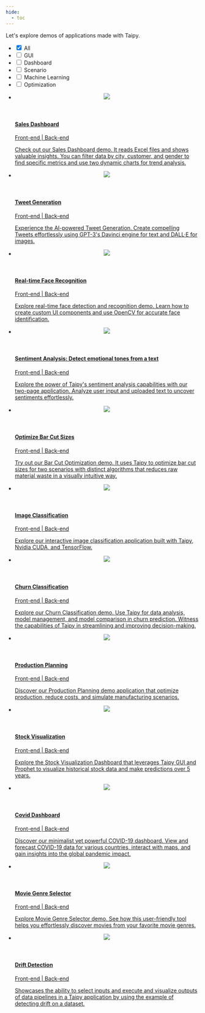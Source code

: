 ```yaml
---
hide:
  - toc
---
```


Let's explore demos of applications made with Taipy.

<!-- Filters -->
<ul class="tp-pills-list tp-pills-filter">
  <li>
    <input type="checkbox" name="filter-all" id="filter-all" value="all" checked>
    <label class="tp-pill" for="filter-all">
      <span>All</span>
    </label>
  </li>
  <li>
    <input type="checkbox" name="filter-gui" id="filter-gui" value="gui">
    <label class="tp-pill" for="filter-gui">
      <span>GUI</span>
    </label>
  </li>
  <li>
    <input type="checkbox" name="filter-dashboard" id="filter-dashboard" value="dashboard">
    <label class="tp-pill" for="filter-dashboard">
      <span>Dashboard</span>
    </label>
  </li>
  <li>
    <input type="checkbox" name="filter-scenario" id="filter-scenario" value="scenario">
    <label class="tp-pill" for="filter-scenario">
      <span>Scenario</span>
    </label>
  </li>
  <li>
    <input type="checkbox" name="filter-ai" id="filter-ai" value="ai">
    <label class="tp-pill" for="filter-ai">
      <span>Machine Learning</span>
    </label>
  </li>
  <li>
    <input type="checkbox" name="filter-optimization" id="filter-optimization" value="optimization">
    <label class="tp-pill" for="filter-optimization">
      <span>Optimization</span>
    </label>
  </li>
</ul>

<ul class="tp-row tp-row--gutter-sm tp-filtered">
  <li class="tp-col-12 tp-col-md-6 d-flex" data-keywords="gui dashboard vizelement layout chart">
    <a class="tp-content-card tp-content-card--horizontal tp-content-card--small" href="sales_dashboard">
      <header class="tp-content-card-header">
        <img class="tp-content-card-image" src="images/demo-sales-dashboard.jpg">
      </header>
      <div class="tp-content-card-body">
        <h4> Sales Dashboard </h4>
        <span class="tp-tag">Front-end | Back-end</span>
        <p> Check out our Sales Dashboard demo. It reads Excel files and shows valuable insights.
            You can filter data by city, customer, and gender to find specific metrics and use 
            two dynamic charts for trend analysis.
        </p>
      </div> 
    </a>
  </li>

  <li class="tp-col-12 tp-col-md-6 d-flex" data-keywords="gui ai">
    <a class="tp-content-card tp-content-card--horizontal tp-content-card--small" href="tweet_generation">
      <header class="tp-content-card-header">
        <img class="tp-content-card-image" src="images/tweet-generation.png">
      </header>
      <div class="tp-content-card-body">
        <h4> Tweet Generation </h4>
        <span class="tp-tag">Front-end | Back-end</span>
        <p> Experience the AI-powered Tweet Generation. Create compelling Tweets effortlessly 
            using GPT-3's Davinci engine for text and DALL·E for images. 
        </p>
      </div> 
    </a>
  </li>

  <li class="tp-col-12 tp-col-md-6 d-flex" data-keywords="gui ai">
    <a class="tp-content-card tp-content-card--horizontal tp-content-card--small" href="face_recognition">
      <header class="tp-content-card-header">
        <img class="tp-content-card-image" src="images/face-recognition.jpg">
      </header>
      <div class="tp-content-card-body">
        <h4> Real-time Face Recognition </h4>
        <span class="tp-tag">Front-end | Back-end</span>
        <p> Explore real-time face detection and recognition demo. Learn how to create custom UI 
            components and use OpenCV for accurate face identification.
        </p>
      </div> 
    </a>
  </li>

  <li class="tp-col-12 tp-col-md-6 d-flex" data-keywords="gui ai">
    <a class="tp-content-card tp-content-card--horizontal tp-content-card--small" href="sentiment_analysis">
      <header class="tp-content-card-header">
        <img class="tp-content-card-image" src="images/sentiment-analysis-line.png">
      </header>
      <div class="tp-content-card-body">
        <h4>Sentiment Analysis: Detect emotional tones from a text</h4>
        <span class="tp-tag">Front-end | Back-end</span>
        <p> Explore the power of Taipy's sentiment analysis capabilities with our two-page 
            application. Analyze user input and uploaded text to uncover sentiments effortlessly. 
        </p>
      </div> 
    </a>
  </li>

  <li class="tp-col-12 tp-col-md-6 d-flex" data-keywords="gui optimization scenario">
    <a class="tp-content-card tp-content-card--horizontal tp-content-card--small" href="bar_cutting">
      <header class="tp-content-card-header">
        <img class="tp-content-card-image" src="images/bar-cutting-bar-Visualization.png">
      </header>
      <div class="tp-content-card-body">
        <h4>Optimize Bar Cut Sizes</h4>
        <span class="tp-tag">Front-end | Back-end</span>
        <p> Try out our Bar Cut Optimization demo. It uses Taipy to optimize bar cut sizes for two 
            scenarios with distinct algorithms that reduces raw material waste in a visually 
            intuitive way.
        </p>
      </div> 
    </a>
  </li>

  <li class="tp-col-12 tp-col-md-6 d-flex" data-keywords="gui ai classification">
    <a class="tp-content-card tp-content-card--horizontal tp-content-card--small" href="image_classif">
      <header class="tp-content-card-header">
        <img class="tp-content-card-image" src="images/icon-code.svg">
      </header>
      <div class="tp-content-card-body">
        <h4>Image Classification</h4>
        <span class="tp-tag">Front-end | Back-end</span>
        <p> Explore our interactive image classification application built with Taipy, Nvidia CUDA, 
            and TensorFlow.
        </p>
      </div> 
    </a>
  </li>

  <li class="tp-col-12 tp-col-md-6 d-flex" data-keywords="gui ai classification scenario">
    <a class="tp-content-card tp-content-card--horizontal tp-content-card--small" href="churn_classification">
      <header class="tp-content-card-header">
        <img class="tp-content-card-image" src="images/churn-classification-data-Visualization-histogram.png">
      </header>
      <div class="tp-content-card-body">
        <h4>Churn Classification</h4>
        <span class="tp-tag">Front-end | Back-end</span>
        <p> Explore our Churn Classification demo. Use Taipy for data analysis, model management,
            and model comparison in churn prediction. Witness the capabilities of Taipy in 
            streamlining and improving decision-making.
        </p>
      </div> 
    </a>
  </li>

  <li class="tp-col-12 tp-col-md-6 d-flex" data-keywords="gui optimization scenario cycle comparison">
    <a class="tp-content-card tp-content-card--horizontal tp-content-card--small" href="production_planning">
      <header class="tp-content-card-header">
        <img class="tp-content-card-image" src="images/production-planning-data-visualization.png">
      </header>
      <div class="tp-content-card-body">
        <h4>Production Planning</h4>
        <span class="tp-tag">Front-end | Back-end</span>
        <p> Discover our Production Planning demo application that optimize production, reduce 
            costs, and simulate manufacturing scenarios. 
        </p>
      </div> 
    </a>
  </li>

  <li class="tp-col-12 tp-col-md-6 d-flex" data-keywords="gui ai dashboard">
    <a class="tp-content-card tp-content-card--horizontal tp-content-card--small" href="stock_visualization">
      <header class="tp-content-card-header">
        <img class="tp-content-card-image" src="images/stock-visualization.png">
      </header>
      <div class="tp-content-card-body">
        <h4>Stock Visualization</h4>
        <span class="tp-tag">Front-end | Back-end</span>
        <p> Explore the Stock Visualization Dashboard that leverages Taipy GUI and Prophet to 
            visualize historical stock data and make predictions over 5 years.
        </p>
      </div> 
    </a>
  </li>

  <li class="tp-col-12 tp-col-md-6 d-flex" data-keywords="gui ai dashboard multi-page maps scenario datanode">
    <a class="tp-content-card tp-content-card--horizontal tp-content-card--small" href="covid_dashboard">
      <header class="tp-content-card-header">
        <img class="tp-content-card-image" src="images/covid-dashboard-country.png">
      </header>
      <div class="tp-content-card-body">
        <h4>Covid Dashboard</h4>
        <span class="tp-tag">Front-end | Back-end</span>
        <p> Discover our minimalist yet powerful COVID-19 dashboard. View and forecast COVID-19
            data for various countries, interact with maps, and gain insights into the global 
            pandemic impact.
        </p>
      </div> 
    </a>
  </li>

  <li class="tp-col-12 tp-col-md-6 d-flex" data-keywords="gui ai dashboard">
    <a class="tp-content-card tp-content-card--horizontal tp-content-card--small" href="movie_genre_selector">
      <header class="tp-content-card-header">
        <img class="tp-content-card-image" src="images/movie-genre-selector.png">
      </header>
      <div class="tp-content-card-body">
        <h4>Movie Genre Selector</h4>
        <span class="tp-tag">Front-end | Back-end</span>
        <p> Explore Movie Genre Selector demo. See how this user-friendly tool helps you 
            effortlessly discover movies from your favorite movie genres.
        </p>
      </div> 
    </a>
  </li>

  <li class="tp-col-12 tp-col-md-6 d-flex" data-keywords="gui ai scenario datanode dag configuration">
    <a class="tp-content-card tp-content-card--horizontal tp-content-card--small" href="drift_detection">
      <header class="tp-content-card-header">
        <img class="tp-content-card-image" src="images/drift-detection-pipeline.png">
      </header>
      <div class="tp-content-card-body">
        <h4>Drift Detection</h4>
        <span class="tp-tag">Front-end | Back-end</span>
        <p> Showcases the ability to select inputs and execute and visualize outputs of data
            pipelines in a Taipy application by using the example of detecting drift on a
            dataset.
        </p>
      </div> 
    </a>
  </li>
</ul>
